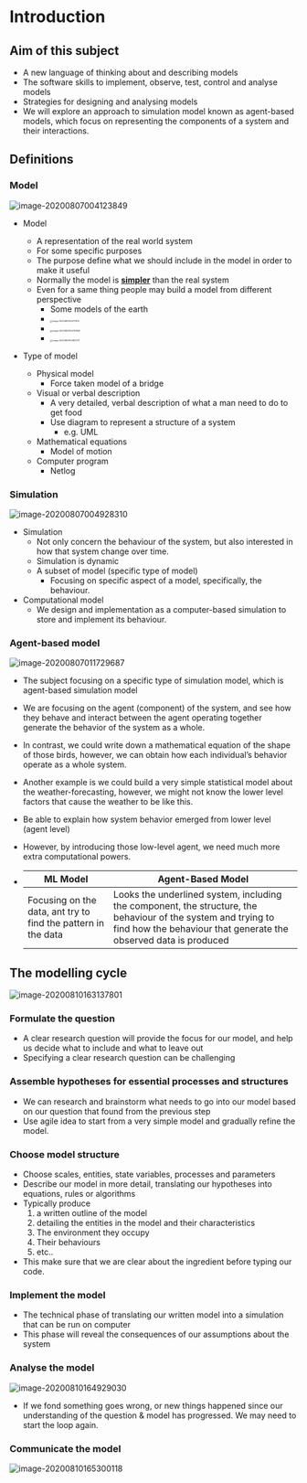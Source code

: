 # Introduction

## Aim of this subject

- A new language of thinking about and describing models
- The software skills to implement, observe, test, control and analyse models
- Strategies for designing and analysing models
- We will explore an approach to simulation model known as agent-based models, which focus on representing the components of a system and their interactions.



## Definitions

### Model

![image-20200807004123849](assets/image-20200807004123849.png)
- Model
  - A representation of the real world system
  - For some specific purposes
  - The purpose define what we should include in the model in order to make it useful
  - Normally the model is **<u>simpler</u>** than the real system
  - Even for a same thing people may build a model from different perspective
    - Some models of the earth
    - <img src="assets/image-20200807004717913.png" alt="image-20200807004717913" style="zoom:25%;" />
    - <img src="assets/image-20200807004747848.png" alt="image-20200807004747848" style="zoom:25%;" />
    - <img src="assets/image-20200807004807317.png" alt="image-20200807004807317" style="zoom:25%;" />

- Type of model
  - Physical model
    - Force taken model of a bridge
  - Visual or verbal description
    - A very detailed, verbal description of what a man need to do to get food
    - Use diagram to represent a structure of a system
      - e.g. UML
  - Mathematical equations
    - Model of motion
  - Computer program
    - Netlog



### Simulation

![image-20200807004928310](assets/image-20200807004928310.png)

- Simulation
  - Not only concern the behaviour of the system, but also interested in how that system change over time.
  - Simulation is dynamic
  - A subset of model (specific type of model)
    - Focusing on specific aspect of a model, specifically, the behaviour.
- Computational model
  - We design and implementation as a computer-based simulation to store and implement its behaviour.



### Agent-based model

![image-20200807011729687](assets/image-20200807011729687.png)

- The subject focusing on a specific type of simulation model, which is agent-based simulation model
- We are focusing on the agent (component) of the system, and see how they behave and interact between the agent operating together generate the behavior of the system as a whole.
- In contrast, we could write down a mathematical equation of the shape of those birds, however, we can obtain how each individual’s behavior operate as a whole system.
- Another example is we could build a very simple statistical model about the weather-forecasting, however, we might not know the lower level factors that cause the weather to be like this.

- Be able to explain how system behavior emerged from lower level (agent level)
- However, by introducing those low-level agent, we need much more extra computational powers.

- | ML Model                                                     | Agent-Based Model                                            |
  | ------------------------------------------------------------ | ------------------------------------------------------------ |
  | Focusing on the data, ant try to find the pattern in the data | Looks the underlined system, including the component, the structure, the behaviour of the system and trying to find how the behaviour that generate the observed data is produced |




## The modelling cycle

![image-20200810163137801](assets/image-20200810163137801.png)



### Formulate the question

- A clear research question will provide the focus for our model, and help us decide what to include and what to leave out
- Specifying a clear research question can be challenging



### Assemble hypotheses for essential processes and structures

- We can research and brainstorm what needs to go into our model based on our question that found from the previous step
- Use agile idea to start from a very simple model and gradually refine the model.



### Choose model structure

- Choose scales, entities, state variables, processes and parameters
- Describe our model in more detail, translating our hypotheses into equations, rules or algorithms
- Typically produce 
  1. a written outline of the model
  2. detailing the entities in the model and their characteristics
  3. The environment they occupy
  4. Their behaviours
  5. etc..
- This make sure that we are clear about the ingredient before typing our code.



### Implement the model

- The technical phase of translating our written model into a simulation that can be run on computer
- This phase will reveal the consequences of our assumptions about the system



### Analyse the model

![image-20200810164929030](assets/image-20200810164929030.png)

- If we fond something goes wrong, or new things happened since our understanding of the question & model has progressed. We may need to start the loop again.



### Communicate the model

![image-20200810165300118](assets/image-20200810165300118.png)

